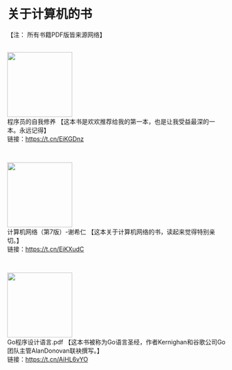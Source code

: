 # 关于计算机的书
【注： 所有书籍PDF版皆来源网络】<br /><br />

<img width="150px" src="https://tool.keny.vip/po/pic483154f41c19db35.png" /><br />
程序员的自我修养 【这本书是欢欢推荐给我的第一本，也是让我受益最深的一本。永远记得】<br />链接：https://t.cn/EiKGDnz

<br />

<img width="150px" src="https://tool.keny.vip/po/pic6cfc82432d1fa26e.jpeg" /><br />
计算机网络（第7版）-谢希仁 【这本关于计算机网络的书，读起来觉得特别亲切。】<br />链接：https://t.cn/EiKXudC

<br />

<img width="150px" src="https://tool.keny.vip/po/pic09792f428a69113c.png" /><br />
Go程序设计语言.pdf 【这本书被称为Go语言圣经，作者Kernighan和谷歌公司Go团队主管AlanDonovan联袂撰写。】<br />链接：https://t.cn/AiHL6vYO
